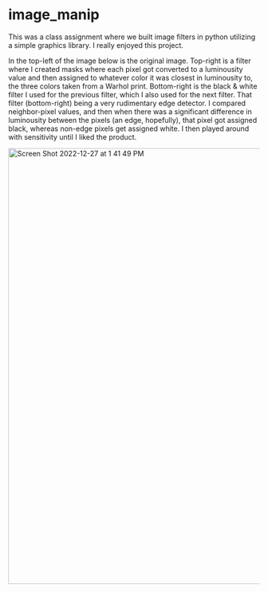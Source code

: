 # image_manip

This was a class assignment where we built image filters in python utilizing a simple graphics library. I really enjoyed this project. 

In the top-left of the image below is the original image. Top-right is a filter where I created masks where each pixel got converted to a luminousity value and then assigned to whatever color it was closest in luminousity to, the three colors taken from a Warhol print. Bottom-right is the black & white filter I used for the previous filter, which I also used for the next filter. That filter (bottom-right) being a very rudimentary edge detector. I compared neighbor-pixel values, and then when there was a significant difference in luminousity between the pixels (an edge, hopefully), that pixel got assigned black, whereas non-edge pixels get assigned white. I then played around with sensitivity until I liked the product. 

<img width="874" alt="Screen Shot 2022-12-27 at 1 41 49 PM" src="https://user-images.githubusercontent.com/87023634/209709637-f86ec9bf-cbbf-4d25-a7a7-e154585825f7.png">
